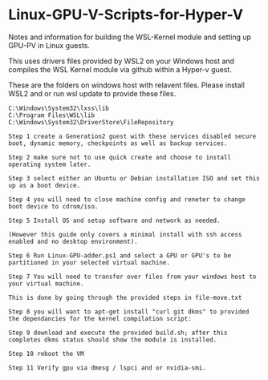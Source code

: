 # Linux-GPU-V-Scripts-for-Hyper-V
Notes and information for building the WSL-Kernel module and setting up GPU-PV in Linux guests.


This uses drivers files provided by WSL2 on your Windows host and
compiles the WSL Kernel module via github within a Hyper-v guest.

These are the folders on windows host with relavent files. 
Please install WSL2 and or run wsl update to provide these files.
```
C:\Windows\System32\lxss\lib
C:\Program Files\WSL\lib
C:\Windows\System32\DriverStore\FileRepository
```

```
Step 1 create a Generation2 guest with these services disabled secure boot, dynamic memory, checkpoints as well as backup services. 

Step 2 make sure not to use quick create and choose to install operating system later.

Step 3 select either an Ubuntu or Debian installation ISO and set this up as a boot device. 

Step 4 you will need to close machine config and reneter to change boot device to cdrom/iso.

Step 5 Install OS and setup software and network as needed.

(However this guide only covers a minimal install with ssh access enabled and no desktop environment).

Step 6 Run Linux-GPU-adder.ps1 and select a GPU or GPU's to be partitioned in your selected virtual machine.

Step 7 You will need to transfer over files from your windows host to your virtual machine.

This is done by going through the provided steps in file-move.txt

Step 8 you will want to apt-get install "curl git dkms" to provided the dependancies for the kernel compilation script:

Step 9 download and execute the provided build.sh; after this completes dkms status should show the module is installed. 

Step 10 reboot the VM

Step 11 Verify gpu via dmesg / lspci and or nvidia-smi.
```
